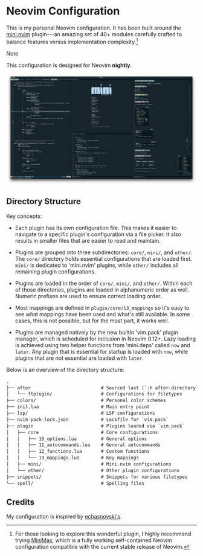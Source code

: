 # Neovim Configuration

This is my personal Neovim configuration. It has been built around the
[mini.nvim][1] plugin---an amazing set of 40+ modules carefully crafted to
balance features versus implementation complexity.[^1]

> [!Note]
> This configuration is designed for Neovim **nightly**.

![Neovim Screenshot](screenshot.png)

[^1]:
    For those looking to explore this wonderful plugin, I highly recommend
    trying [MiniMax][2], which is a fully working self-contained Neovim
    configuration compatible with the current stable release of Neovim.

[1]: https://nvim-mini.org/mini.nvim/
[2]: https://nvim-mini.org/MiniMax/

## Directory Structure

Key concepts:

- Each plugin has its own configuration file. This makes it easier to
  navigate to a specific plugin's configuration via a file picker. It also
  results in smaller files that are easier to read and maintain.

- Plugins are grouped into three subdirectories: `core/`, `mini/`, and
  `other/`. The `core/` directory holds essential configurations that are
  loaded first. `mini/` is dedicated to 'mini.nvim' plugins, while `other/`
  includes all remaining plugin configurations.

- Plugins are loaded in the order of `core/`, `mini/`, and `other/`. Within
  each of those directories, plugins are loaded in alphanumeric order as well.
  Numeric prefixes are used to ensure correct loading order.

- Most mappings are defined in `plugin/core/13_mappings` so it's easy to see
  what mappings have been used and what's still available. In some cases,
  this is not possible, but for the most part, it works well.

- Plugins are managed natively by the new builtin 'vim.pack' plugin manager,
  which is scheduled for inclusion in Neovim 0.12+. Lazy loading is achieved
  using two helper functions from 'mini.deps' called `now` and `later`. Any
  plugin that is essential for startup is loaded with `now`, while plugins
  that are not essential are loaded with `later`.

Below is an overview of the directory structure:

```txt
.
├── after                          # Sourced last (`:h after-directory`)
│   └── ftplugin/                  # Configurations for filetypes
├── colors/                        # Personal color schemes
├── init.lua                       # Main entry point
├── lsp/                           # LSP configurations
├── nvim-pack-lock.json            # Lockfile for `vim.pack`
├── plugin                         # Plugins loaded via `vim.pack`
│   ├── core                       # Core configurations
│   │   ├── 10_options.lua         # General options
│   │   ├── 11_autocommands.lua    # General autocommands
│   │   ├── 12_functions.lua       # Custom functions
│   │   └── 13_mappings.lua        # Key mappings
│   ├── mini/                      # Mini.nvim configurations
│   └── other/                     # Other plugin configurations
├── snippets/                      # Snippets for various filetypes
└── spell/                         # Spelling files

```

## Credits

My configuration is inspired by [echasnovski's](https://github.com/echasnovski/nvim).

